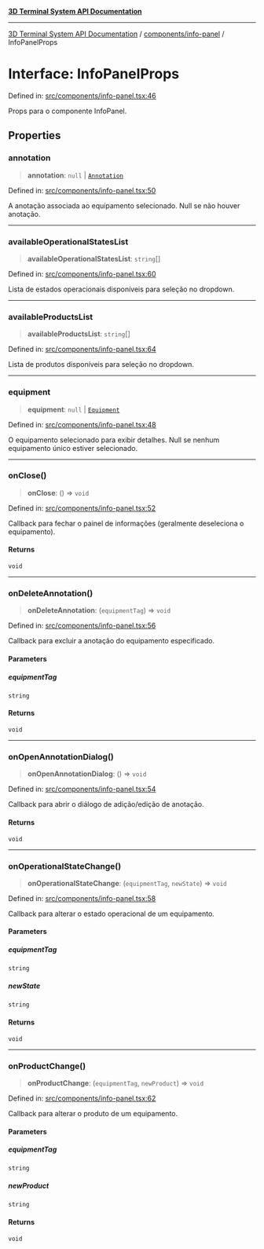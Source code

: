 [**3D Terminal System API Documentation**](../../../README.md)

***

[3D Terminal System API Documentation](../../../README.md) / [components/info-panel](../README.md) / InfoPanelProps

# Interface: InfoPanelProps

Defined in: [src/components/info-panel.tsx:46](https://github.com/Dicommunitas/ThreeJS_Terminal_3D/blob/bf102b883b1f46260971486ec9fa4290f009e866/src/components/info-panel.tsx#L46)

Props para o componente InfoPanel.

## Properties

### annotation

> **annotation**: `null` \| [`Annotation`](../../../lib/types/interfaces/Annotation.md)

Defined in: [src/components/info-panel.tsx:50](https://github.com/Dicommunitas/ThreeJS_Terminal_3D/blob/bf102b883b1f46260971486ec9fa4290f009e866/src/components/info-panel.tsx#L50)

A anotação associada ao equipamento selecionado. Null se não houver anotação.

***

### availableOperationalStatesList

> **availableOperationalStatesList**: `string`[]

Defined in: [src/components/info-panel.tsx:60](https://github.com/Dicommunitas/ThreeJS_Terminal_3D/blob/bf102b883b1f46260971486ec9fa4290f009e866/src/components/info-panel.tsx#L60)

Lista de estados operacionais disponíveis para seleção no dropdown.

***

### availableProductsList

> **availableProductsList**: `string`[]

Defined in: [src/components/info-panel.tsx:64](https://github.com/Dicommunitas/ThreeJS_Terminal_3D/blob/bf102b883b1f46260971486ec9fa4290f009e866/src/components/info-panel.tsx#L64)

Lista de produtos disponíveis para seleção no dropdown.

***

### equipment

> **equipment**: `null` \| [`Equipment`](../../../lib/types/interfaces/Equipment.md)

Defined in: [src/components/info-panel.tsx:48](https://github.com/Dicommunitas/ThreeJS_Terminal_3D/blob/bf102b883b1f46260971486ec9fa4290f009e866/src/components/info-panel.tsx#L48)

O equipamento selecionado para exibir detalhes. Null se nenhum equipamento único estiver selecionado.

***

### onClose()

> **onClose**: () => `void`

Defined in: [src/components/info-panel.tsx:52](https://github.com/Dicommunitas/ThreeJS_Terminal_3D/blob/bf102b883b1f46260971486ec9fa4290f009e866/src/components/info-panel.tsx#L52)

Callback para fechar o painel de informações (geralmente deseleciona o equipamento).

#### Returns

`void`

***

### onDeleteAnnotation()

> **onDeleteAnnotation**: (`equipmentTag`) => `void`

Defined in: [src/components/info-panel.tsx:56](https://github.com/Dicommunitas/ThreeJS_Terminal_3D/blob/bf102b883b1f46260971486ec9fa4290f009e866/src/components/info-panel.tsx#L56)

Callback para excluir a anotação do equipamento especificado.

#### Parameters

##### equipmentTag

`string`

#### Returns

`void`

***

### onOpenAnnotationDialog()

> **onOpenAnnotationDialog**: () => `void`

Defined in: [src/components/info-panel.tsx:54](https://github.com/Dicommunitas/ThreeJS_Terminal_3D/blob/bf102b883b1f46260971486ec9fa4290f009e866/src/components/info-panel.tsx#L54)

Callback para abrir o diálogo de adição/edição de anotação.

#### Returns

`void`

***

### onOperationalStateChange()

> **onOperationalStateChange**: (`equipmentTag`, `newState`) => `void`

Defined in: [src/components/info-panel.tsx:58](https://github.com/Dicommunitas/ThreeJS_Terminal_3D/blob/bf102b883b1f46260971486ec9fa4290f009e866/src/components/info-panel.tsx#L58)

Callback para alterar o estado operacional de um equipamento.

#### Parameters

##### equipmentTag

`string`

##### newState

`string`

#### Returns

`void`

***

### onProductChange()

> **onProductChange**: (`equipmentTag`, `newProduct`) => `void`

Defined in: [src/components/info-panel.tsx:62](https://github.com/Dicommunitas/ThreeJS_Terminal_3D/blob/bf102b883b1f46260971486ec9fa4290f009e866/src/components/info-panel.tsx#L62)

Callback para alterar o produto de um equipamento.

#### Parameters

##### equipmentTag

`string`

##### newProduct

`string`

#### Returns

`void`
